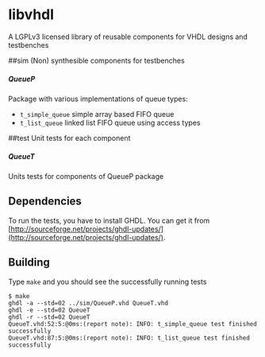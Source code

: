 # libvhdl
A LGPLv3 licensed library of reusable components for VHDL designs and testbenches

##sim
(Non) synthesible components for testbenches

##### QueueP
Package with various implementations of queue types:

* `t_simple_queue` simple array based FIFO queue
* `t_list_queue` linked list FIFO queue using access types


##test
Unit tests for each component

##### QueueT
Units tests for components of QueueP package

## Dependencies
To run the tests, you have to install GHDL. You can get it from [http://sourceforge.net/projects/ghdl-updates/](http://sourceforge.net/projects/ghdl-updates/).

## Building
Type `make` and you should see the successfully running tests

```
$ make
ghdl -a --std=02 ../sim/QueueP.vhd QueueT.vhd
ghdl -e --std=02 QueueT
ghdl -r --std=02 QueueT
QueueT.vhd:52:5:@0ms:(report note): INFO: t_simple_queue test finished successfully
QueueT.vhd:87:5:@0ms:(report note): INFO: t_list_queue test finished successfully
```
